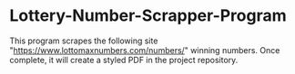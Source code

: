 # Lottery-Number-Scrapper-Program
This program scrapes the following site "https://www.lottomaxnumbers.com/numbers/" winning numbers. Once complete, it will create a styled PDF in the project repository.
